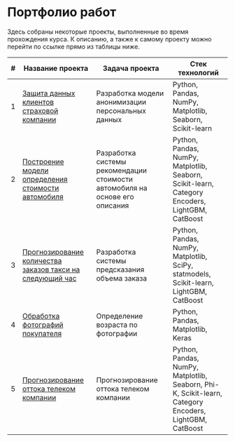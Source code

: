 # Портфолио работ

Здесь собраны некоторые проекты, выполненные во время прохождения курса. 
К описанию, а также к самому проекту можно перейти по ссылке прямо из таблицы ниже.

| #   | Название проекта                                                                     | Задача проекта                                                              | Стек технологий                                                                                        |
|-----|--------------------------------------------------------------------------------------|-----------------------------------------------------------------------------|--------------------------------------------------------------------------------------------------------|
| 1   | [Защита данных клиентов страховой компании](/security-personal-data)                 | Разработка модели анонимизации персональных данных                          | Python, Pandas, NumPy, Matplotlib, Seaborn, Scikit-learn                                               |
| 2   | [Построение модели определения стоимости автомобиля](/car-price/)                    | Разработка системы рекомендации стоимости автомобиля на основе его описания | Python, Pandas, NumPy, Matplotlib, Seaborn, Scikit-learn, Category Encoders, LightGBM, CatBoost        |
| 3   | [Прогнозирование количества заказов такси на следующий час](/forecast-ordering-taxi) | Разработка системы предсказания объема заказа                               | Python, Pandas, NumPy, Matplotlib, SciPy, statmodels, Scikit-learn, LightGBM, CatBoost                 |
| 4   | [Обработка фотографий покупателя](/customer-age)                                     | Определение возраста по фотографии                                          | Python, Pandas, Matplotlib, Keras                                                                      |
| 5   | [Прогнозирование оттока телеком компании](/telecom-customer-churn)                   | Прогнозирование оттока телеком компании                                     | Python, Pandas, NumPy, Matplotlib, Seaborn, Phi-K, Scikit-learn, Category Encoders, LightGBM, CatBoost |
